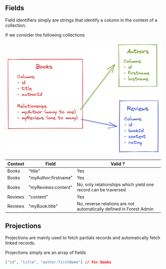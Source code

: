 ## Fields

Field identifiers simply are strings that identify a column in the context of a collection.

If we consider the following collections

![books, author and reviews](../../assets/collection-relations.png)

| Context | Field                | Valid ?                                                               |
| ------- | -------------------- | --------------------------------------------------------------------- |
| Books   | "title"              | Yes                                                                   |
| Books   | "myAuthor:firstname" | Yes                                                                   |
| Books   | "myReviews:content"  | No, only relationships which yield one record can be traversed        |
| Reviews | "content"            | Yes                                                                   |
| Reviews | "myBook:title"       | No, reverse relations are _not_ automatically defined in Forest Admin |

## Projections

Projections are mainly used to fetch partials records and automatically fetch linked records.

Projections simply are an array of fields

```json
["id", "title", "author:firstName"] // for books
```
